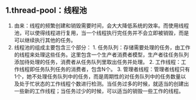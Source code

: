 
## 1.thread-pool：线程池

1. 由来：线程的频繁创建和销毁需要时间，会大大降低系统的效率。而使用线程池，可以使得线程进行复用，当一个线程执行完任务并不会立即被销毁，而是可以继续执行其他的任务。
2. 线程池的组成主要包含三个部分：
    	1. 任务队列：存储需要处理的任务，由工作的线程来处理这些任务。这里包含一个生产者消费者模型，生产者往任务队列添加待处理的任务，消费者从任务队列里取出任务并处理。
    	2. 工作线程：工作线程即任务队列任务的消费者，包含N个。
    	3. 管理者线程：管理者线程只有1个，她不处理任务队列中的任务，而是周期性的对任务队列中的任务数量以及处于忙状态的工作线程个数进行检测。当任务过多的时候，就适当的创建出一些新的工作线程；当任务过少的时候，可以适当的销毁一些工作的线程。